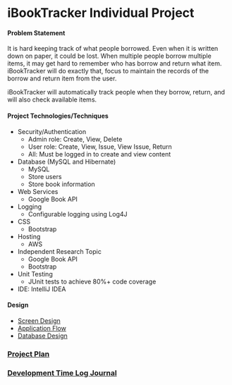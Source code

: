 
# iBookTracker Individual Project

#### Problem Statement

It is hard keeping track of what people borrowed. Even when it is written down on paper, it could be lost. When multiple people borrow
multiple items, it may get hard to remember who has borrow and return what item. iBookTracker will do exactly that, focus to 
maintain the records of the borrow and return item from the user.

iBookTracker will automatically track people when they borrow, return, and will also check available items.
 
#### Project Technologies/Techniques

* Security/Authentication
    * Admin role: Create, View, Delete
    * User role: Create, View, Issue, View Issue, Return
    * All: Must be logged in to create and view content
* Database (MySQL and Hibernate)
    * MySQL
    * Store users
    * Store book information
* Web Services
    * Google Book API
* Logging 
    * Configurable logging using Log4J
* CSS
    * Bootstrap
* Hosting
    * AWS
* Independent Research Topic
    * Google Book API
    * Bootstrap
* Unit Testing 
    * JUnit tests to achieve 80%+ code coverage
* IDE: IntelliJ IDEA


#### Design

* [Screen Design](ScreenDesign.md)
* [Application Flow](DesignDocuments/ApplicationFlow.md)
* [Database Design](DesignDocuments/DatabaseDiagram.png)

### [Project Plan](ProjectPlan.md)
### [Development Time Log Journal](TimeLog.md)
